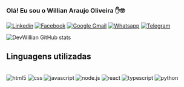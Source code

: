### Olá! Eu sou o Willian Araujo Oliveira ✋🤓


[![Linkedin](https://img.shields.io/badge/LinkedIn-0077B5?style=for-the-badge&logo=linkedin&logoColor=white)](https://www.linkedin.com/in/willian-araujo-868220158/)
[![Facebook](https://img.shields.io/badge/Facebook-1877F2?style=for-the-badge&logo=facebook&logoColor=white)](https://www.facebook.com/profile.php?id=100007744844145)
[![Google Gmail](https://img.shields.io/badge/Gmail-D14836?style=for-the-badge&logo=gmail&logoColor=white)](mailto:willian.oliveira1203@gmail.com) 
[![Whatsapp](https://img.shields.io/badge/WhatsApp-25D366?style=for-the-badge&logo=whatsapp&logoColor=white)](https://api.whatsapp.com/send?phone=5511961790797&text=Olá%20) [![Telegram](https://img.shields.io/badge/Telegram-2CA5E0?style=for-the-badge&logo=telegram&logoColor=white)](https://t.me/DevWillian)

![DevWillian GitHub stats](https://github-readme-stats.vercel.app/api?username=DevWillian&show_icons=true&theme=dracula)


## Linguagens utilizadas
<div style="display: inline_block"><br/>
   <img align="center" alt="html5" src="https://img.shields.io/badge/HTML5-E34F26?style=for-the-badge&logo=html5&logoColor=white" />

   <img align="center" alt="css" src="https://img.shields.io/badge/CSS3-1572B6?style=for-the-badge&logo=css3&logoColor=white" />

   <img align="center" alt="javascript" src="https://img.shields.io/badge/JavaScript-323330?style=for-the-badge&logo=javascript&logoColor=F7DF1E" />

   <img align="center" alt="node.js" src="https://img.shields.io/badge/Node.js-43853D?style=for-the-badge&logo=node.js&logoColor=white" />

   <img align="center" alt="react" src="https://img.shields.io/badge/React-20232A?style=for-the-badge&logo=react&logoColor=61DAFB" />

   <img align="center" alt="typescript" src="https://img.shields.io/badge/TypeScript-007ACC?style=for-the-badge&logo=typescript&logoColor=white" />

   <img align="center" alt="python" src="https://img.shields.io/badge/Python-14354C?style=for-the-badge&logo=python&logoColor=white" />

</div><br/>
